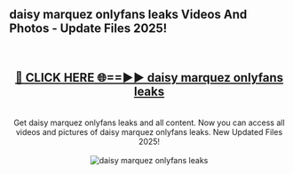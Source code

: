 <h2>daisy marquez onlyfans leaks Videos And Photos - Update Files 2025!</h2>
<br>
<div align="center">
<h2><a href="https://linkcuts.com/hfmhzwbr" rel="nofollow">🔴 CLICK HERE 🌐==►► daisy marquez onlyfans leaks</a></h2>
<br>
Get daisy marquez onlyfans leaks and all content. Now you can access all videos and pictures of daisy marquez onlyfans leaks. New Updated Files 2025!
<br>
<br>
<a href="https://linkcuts.com/hfmhzwbr" rel="nofollow" data-target="animated-image.originalLink"><img src="https://i.ibb.co.com/WyWwxjT/player-gif2.gif" alt="daisy marquez onlyfans leaks" style="max-width: 100%; display: inline-block;" data-target="animated-image.originalImage"></a>
</div>
<br>